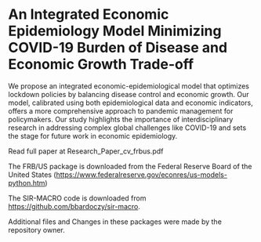 # An Integrated Economic Epidemiology Model Minimizing COVID-19 Burden of Disease and Economic Growth Trade-off

We propose an integrated economic-epidemiological model that optimizes lockdown policies by balancing disease control and economic growth. Our model, calibrated using both epidemiological data and economic indicators, offers a more comprehensive approach to pandemic management for policymakers. Our study highlights the importance of interdisciplinary research in addressing complex global challenges like COVID-19 and sets the stage for future work in economic epidemiology.

Read full paper at Research_Paper_cv_frbus.pdf

The FRB/US package is downloaded from the Federal Reserve Board of the United States (https://www.federalreserve.gov/econres/us-models-python.htm)

The SIR-MACRO code is downloaded from https://github.com/bbardoczy/sir-macro.

Additional files and Changes in these packages were made by the repository owner.
